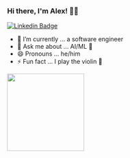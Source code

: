 ### Hi there, I'm Alex! 👋🏼 
[![Linkedin Badge](https://img.shields.io/badge/-LinkedIn-0e76a8?style=for-the-badge&logo=Linkedin&logoColor=white)](https://www.linkedin.com/in/alexlavaee/)

- 🔭 I’m currently ... a software engineer
- 💬 Ask me about ... AI/ML 🤖
- 😄 Pronouns ... he/him
- ⚡ Fun fact ... I play the violin 🎻

<img align="center" height="180em" src="https://github-readme-stats.lavaman131.vercel.app/api?username=lavaman131&show_icons=true&theme=radical&hide_border=true&&count_private=true&include_all_commits=true"/>

<!--
**lavaman131/lavaman131** is a ✨ _special_ ✨ repository because its `README.md` (this file) appears on your GitHub profile.
